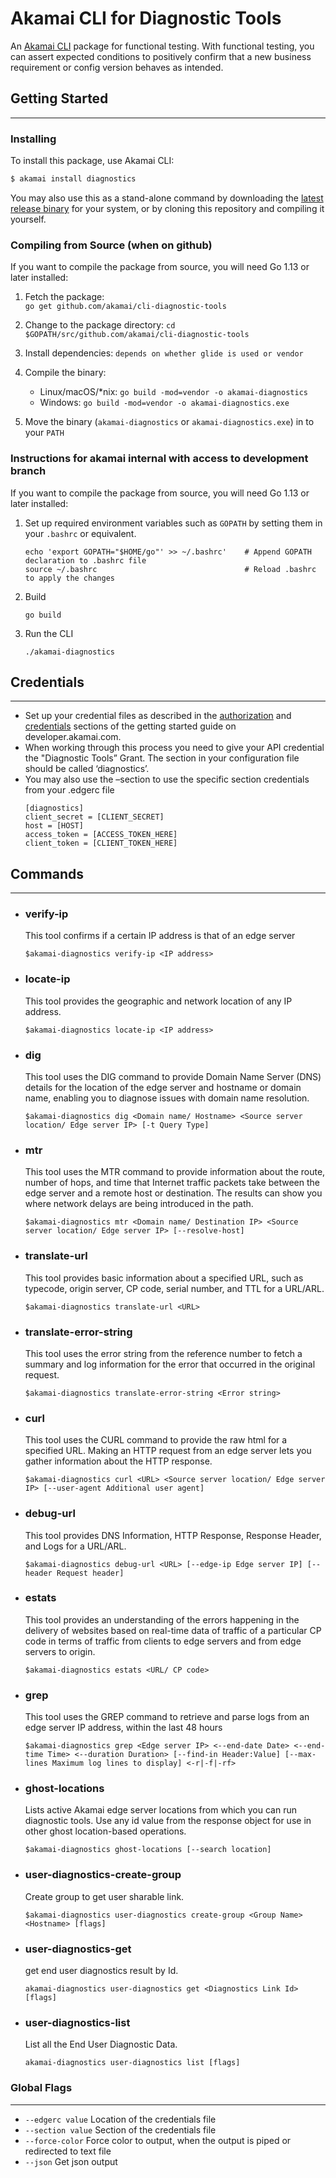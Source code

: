 # Akamai CLI for Diagnostic Tools

An [Akamai CLI](https://developer.akamai.com/cli) package for functional testing. With functional testing, you can assert expected conditions to positively confirm that a new business requirement or config version behaves as intended.
## Getting Started
----
### Installing

To install this package, use Akamai CLI:

```sh
$ akamai install diagnostics
```

You may also use this as a stand-alone command by downloading the
[latest release binary](https://github.com/akamai/cli-diagnostic-tools/releases)
for your system, or by cloning this repository and compiling it yourself.

### Compiling from Source (when on github)

If you want to compile the package from source, you will need Go 1.13 or later installed:

1. Fetch the package:  
    `go get github.com/akamai/cli-diagnostic-tools`
  
2. Change to the package directory:
    `cd $GOPATH/src/github.com/akamai/cli-diagnostic-tools`
  
3. Install dependencies:
    `depends on whether glide is used or vendor`
  
4. Compile the binary:
    - Linux/macOS/*nix: `go build -mod=vendor -o akamai-diagnostics`
    - Windows: `go build -mod=vendor -o akamai-diagnostics.exe`
  
5. Move the binary (`akamai-diagnostics` or `akamai-diagnostics.exe`) in to your `PATH`

### Instructions for akamai internal with access to development branch
If you want to compile the package from source, you will need Go 1.13 or later installed:

1. Set up required environment variables such as `GOPATH` by setting them in your `.bashrc` or equivalent.
   ```
   echo 'export GOPATH="$HOME/go"' >> ~/.bashrc'    # Append GOPATH declaration to .bashrc file
   source ~/.bashrc                                 # Reload .bashrc to apply the changes
   ```
2. Build
   ```
   go build
   ```
3. Run the CLI
   ```
   ./akamai-diagnostics
   ```  
## Credentials
----
- Set up your credential files as described in the [authorization](https://developer.akamai.com/introduction/Prov_Creds.html) and [credentials](https://developer.akamai.com/introduction/Conf_Client.html) sections of the getting started guide on developer.akamai.com.
- When working through this process you need to give your API credential the "Diagnostic Tools” Grant. The section in your configuration file should be called ‘diagnostics’.
- You may also use the –section to use the specific section credentials from your .edgerc file
    ```
    [diagnostics]
    client_secret = [CLIENT_SECRET]
    host = [HOST]
    access_token = [ACCESS_TOKEN_HERE]
    client_token = [CLIENT_TOKEN_HERE]
    ```

## Commands
----
- ### verify-ip
    This tool confirms if a certain IP address is that of an edge server
    ```
    $akamai-diagnostics verify-ip <IP address>
    ```

- ### locate-ip
    This tool provides the geographic and network location of any IP address.
    ```
    $akamai-diagnostics locate-ip <IP address>
    ```

- ### dig
    This tool uses the DIG command to provide Domain Name Server (DNS) details for the location of the edge server and hostname or domain name, enabling you to diagnose issues with domain name resolution.
    ```
    $akamai-diagnostics dig <Domain name/ Hostname> <Source server location/ Edge server IP> [-t Query Type]
    ```

- ### mtr
    This tool uses the MTR command to provide information about the route, number of hops, and time that Internet traffic packets take between the edge server and a remote host or destination. The results can show you where network delays are being introduced in the path.
    ```
    $akamai-diagnostics mtr <Domain name/ Destination IP> <Source server location/ Edge server IP> [--resolve-host]
    ```


- ### translate-url
    This tool provides basic information about a specified URL, such as typecode, origin server, CP code, serial number, and TTL for a URL/ARL.
    ```
    $akamai-diagnostics translate-url <URL>
    ```

- ### translate-error-string
    This tool uses the error string from the reference number to fetch a summary and log information for the error that occurred in the original request.
    ```
    $akamai-diagnostics translate-error-string <Error string>
    ```

- ### curl
    This tool uses the CURL command to provide the raw html for a specified URL. Making an HTTP request from an edge server lets you gather information about the HTTP response.
    ```
    $akamai-diagnostics curl <URL> <Source server location/ Edge server IP> [--user-agent Additional user agent]
    ```

- ### debug-url
    This tool provides DNS Information, HTTP Response, Response Header, and Logs for a URL/ARL.
    ```
    $akamai-diagnostics debug-url <URL> [--edge-ip Edge server IP] [--header Request header]
    ```

- ### estats
    This tool provides an understanding of the errors happening in the delivery of websites based on real-time data of traffic of a particular CP code in terms of traffic from clients to edge servers and from edge servers to origin.
    ```
    $akamai-diagnostics estats <URL/ CP code>	
    ```

- ### grep
    This tool uses the GREP command to retrieve and parse logs from an edge server IP address, within the last 48 hours
    ```
    $akamai-diagnostics grep <Edge server IP> <--end-date Date> <--end-time Time> <--duration Duration> [--find-in Header:Value] [--max-lines Maximum log lines to display] <-r|-f|-rf> 
    ```

- ### ghost-locations
    Lists active Akamai edge server locations from which you can run diagnostic tools. Use any id value from the response object for use in other ghost location-based operations.
    ```
    $akamai-diagnostics ghost-locations [--search location]
    ```

- ### user-diagnostics-create-group
    Create group to get user sharable link.
    ```
    $akamai-diagnostics user-diagnostics create-group <Group Name> <Hostname> [flags]
    ```

- ### user-diagnostics-get
    get end user diagnostics result by Id.
    ```
    akamai-diagnostics user-diagnostics get <Diagnostics Link Id> [flags]
    ```

 - ### user-diagnostics-list   
    List all the End User Diagnostic Data.
    ```
    akamai-diagnostics user-diagnostics list [flags]
    ```

### Global Flags
----
- ```--edgerc value```    Location of the credentials file  
- ```--section value```    Section of the credentials file 
- ```--force-color```    Force color to output, when the output is piped or redirected to text file
- ```--json```  Get json output


